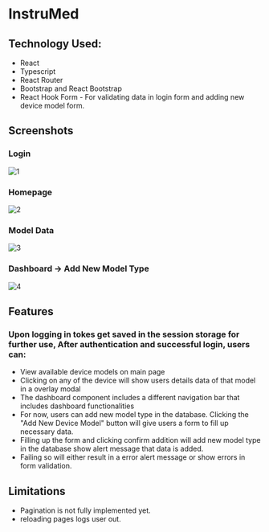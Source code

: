# InstruMed

## Technology Used:

- React
- Typescript
- React Router
- Bootstrap and React Bootstrap
- React Hook Form - For validating data in login form and adding new device model form.

## Screenshots

### Login

![1](https://user-images.githubusercontent.com/65535377/121804698-8a5e4b80-cc69-11eb-8ee0-3e664aa302ab.jpg)

### Homepage

![2](https://user-images.githubusercontent.com/65535377/121804777-d3ae9b00-cc69-11eb-9a5e-19c2f79e3d62.jpg)

### Model Data

![3](https://user-images.githubusercontent.com/65535377/121804793-e88b2e80-cc69-11eb-9424-d5c94890e6c4.jpg)

### Dashboard -> Add New Model Type

![4](https://user-images.githubusercontent.com/65535377/121804810-00fb4900-cc6a-11eb-9870-2e20d59e187c.jpg)

## Features

### Upon logging in tokes get saved in the session storage for further use, After authentication and successful login, users can:

- View available device models on main page
- Clicking on any of the device will show users details data of that model in a overlay modal
- The dashboard component includes a different navigation bar that includes dashboard functionalities
- For now, users can add new model type in the database. Clicking the "Add New Device Model" button will give users a form to fill up necessary data.
- Filling up the form and clicking confirm addition will add new model type in the database show alert message that data is added.
- Failing so will either result in a error alert message or show errors in form validation.

## Limitations

- Pagination is not fully implemented yet.
- reloading pages logs user out.
